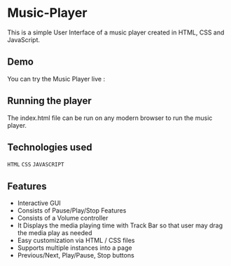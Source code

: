 # Music-Player
This is a simple User Interface of a music player created in HTML, CSS and JavaScript.

## Demo

You can try the Music Player live :

## Running the player

The index.html file can be run on any modern browser to run the music player.

## Technologies used

`HTML`
`CSS`
`JAVASCRIPT`

## Features

- Interactive GUI
- Consists of Pause/Play/Stop Features
- Consists of a Volume controller
- It Displays the media playing time with Track Bar so that user may drag the media play as needed
- Easy customization via HTML / CSS files
- Supports multiple instances into a page
- Previous/Next, Play/Pause, Stop buttons
